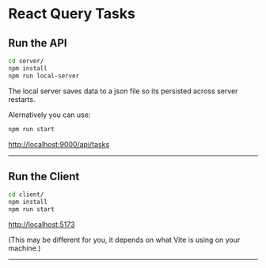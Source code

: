 # React Query Tasks

## Run the API

```sh
cd server/
npm install
npm run local-server
```
The local server saves data to a json file so its persisted across server restarts.

Alernatively you can use:

```sh
npm run start
```

<http://localhost:9000/api/tasks>

---
## Run the Client

```sh
cd client/
npm install
npm run start
```

<http://localhost:5173>

(This may be different for you, it depends on what Vite is using on your machine.)

---


